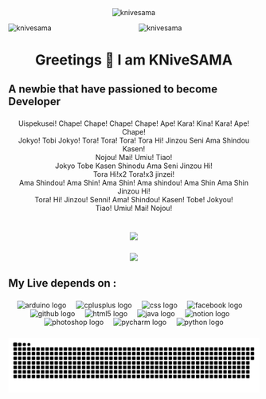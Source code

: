 <div align="center">
</div>

<div align="center">
<p><img align="center" src="https://github-readme-stats.vercel.app/api/top-langs?username=knivesama&show_icons=true&theme=dark&locale=en&layout=compact" alt="knivesama" /></p>
</div>
<div>
  <tr>
    <td>
    <img 
      align="left" 
      src="https://github-readme-streak-stats.herokuapp.com/?user=knivesama&theme=dark" 
      alt="knivesama" 
      width="48%" />
  </td>
  <td>
  <p>
    <img 
      align="right" 
      src="https://github-readme-stats.vercel.app/api?username=knivesama&show_icons=true&locale=en&theme=dark" 
      alt="knivesama" 
      width="48%" />
  </p>
    </td>
  </tr>
</div>

<br clear="both">

<h1 align="center">Greetings 👋 I am KNiveSAMA</h1>

###

<h2 align="left">A newbie that have passioned to become Developer</h2>

###

<p align="center">Uispekusei! Chape! Chape! Chape! Chape! Ape! Kara! Kina! Kara! Ape! Chape!<br>Jokyo! Tobi Jokyo! Tora! Tora! Tora! Tora Hi! Jinzou Seni Ama Shindou Kasen!<br>Nojou! Mai! Umiu! Tiao!<br>Jokyo Tobe Kasen Shinodu Ama Seni Jinzou Hi!<br>Tora Hi!x2 Tora!x3 jinzei!<br>Ama Shindou! Ama Shin! Ama Shin! Ama shindou! Ama Shin Ama Shin Jinzou Hi!<br>Tora! Hi! Jinzou! Senni! Ama! Shindou! Kasen! Tobe! Jokyou!<br>Tiao! Umiu! Mai! Nojou!</p>

###

<br clear="both">

<div align="center">
  <a href="https://open.spotify.com/user/K_NIVE_SAMA">
    <img src="https://spotify-recently-played-readme.vercel.app/api?user=38fb4qdt3upl8kobl73jn9x6q&count=3&width=800&unique=true" />


  </a>
</div>

###

<div align="center">
  <img style="100%" src="https://capsule-render.vercel.app/api?type=waving&height=100&section=header&reversal=false&fontSize=70&fontColor=FFFFFF&fontAlign=50&fontAlignY=50&stroke=-&descSize=20&descAlign=50&descAlignY=50&theme=cobalt"  />
</div>

###

<h2 align="left">My Live depends on :</h2>

###

<div align="center">
  <img src="https://cdn.jsdelivr.net/gh/devicons/devicon/icons/arduino/arduino-original.svg" height="40" alt="arduino logo"  />
  <img width="12" />
  <img src="https://cdn.jsdelivr.net/gh/devicons/devicon/icons/cplusplus/cplusplus-original.svg" height="40" alt="cplusplus logo"  />
  <img width="12" />
  <img src="https://cdn.jsdelivr.net/gh/devicons/devicon/icons/css3/css3-original.svg" height="40" alt="css logo"  />
  <img width="12" />
  <img src="https://cdn.jsdelivr.net/gh/devicons/devicon/icons/facebook/facebook-original.svg" height="40" alt="facebook logo"  />
  <img width="12" />
  <img src="https://cdn.jsdelivr.net/gh/devicons/devicon/icons/github/github-original.svg" height="40" alt="github logo"  />
  <img width="12" />
  <img src="https://cdn.jsdelivr.net/gh/devicons/devicon/icons/html5/html5-original.svg" height="40" alt="html5 logo"  />
  <img width="12" />
  <img src="https://cdn.jsdelivr.net/gh/devicons/devicon/icons/java/java-original.svg" height="40" alt="java logo"  />
  <img width="12" />
  <img src="https://cdn.jsdelivr.net/gh/devicons/devicon/icons/notion/notion-original.svg" height="40" alt="notion logo"  />
  <img width="12" />
  <img src="https://cdn.jsdelivr.net/gh/devicons/devicon/icons/photoshop/photoshop-plain.svg" height="40" alt="photoshop logo"  />
  <img width="12" />
  <img src="https://cdn.jsdelivr.net/gh/devicons/devicon/icons/pycharm/pycharm-original.svg" height="40" alt="pycharm logo"  />
  <img width="12" />
  <img src="https://cdn.jsdelivr.net/gh/devicons/devicon/icons/python/python-original.svg" height="40" alt="python logo"  />
</div>

###

 ![snake gif](https://github.com/KNiveSAMA/KNiveSAMA/blob/output/github-snake-dark.svg)
